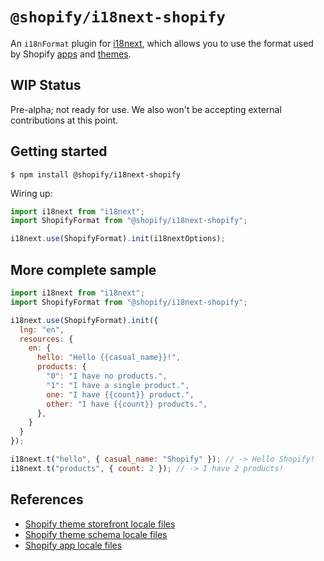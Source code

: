 # `@shopify/i18next-shopify`

An `i18nFormat` plugin for [i18next](https://www.i18next.com/), which allows you to use the format used by Shopify [apps](https://shopify.dev/docs/apps/checkout/best-practices/localizing-ui-extensions#how-it-works) and [themes](https://shopify.dev/docs/themes/architecture/locales/storefront-locale-files#usage).

## WIP Status

Pre-alpha; not ready for use. We also won't be accepting external contributions at this point. 

## Getting started

```
$ npm install @shopify/i18next-shopify
```

Wiring up:

```js
import i18next from "i18next";
import ShopifyFormat from "@shopify/i18next-shopify";

i18next.use(ShopifyFormat).init(i18nextOptions);
```

## More complete sample

```js
import i18next from "i18next";
import ShopifyFormat from "@shopify/i18next-shopify";

i18next.use(ShopifyFormat).init({
  lng: "en",
  resources: {
    en: {
      hello: "Hello {{casual_name}}!",
      products: {
        "0": "I have no products.",
        "1": "I have a single product.",
        one: "I have {{count}} product.",
        other: "I have {{count}} products.",
      },
    }
  }
});

i18next.t("hello", { casual_name: "Shopify" }); // -> Hello Shopify!
i18next.t("products", { count: 2 }); // -> I have 2 products!
```

## References

* [Shopify theme storefront locale files](https://shopify.dev/docs/themes/architecture/locales/storefront-locale-files#usage)
* [Shopify theme schema locale files](https://shopify.dev/docs/themes/architecture/locales/schema-locale-files)
* [Shopify app locale files](https://shopify.dev/docs/apps/checkout/best-practices/localizing-ui-extensions#how-it-works)
